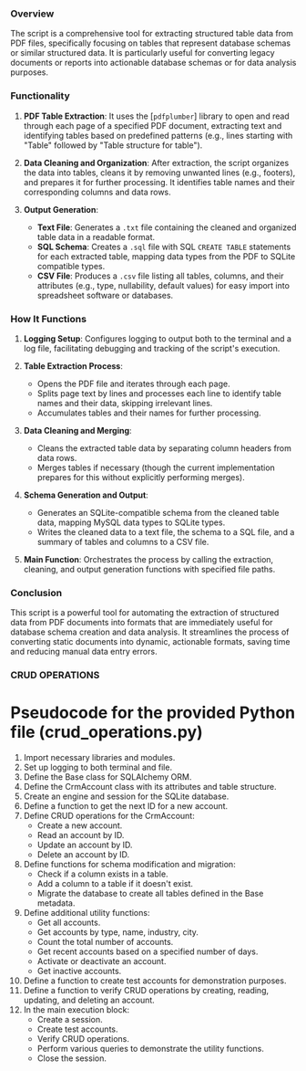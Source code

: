 ### Overview

The script is a comprehensive tool for extracting structured table data from PDF files, specifically focusing on tables that represent database schemas or similar structured data. It is particularly useful for converting legacy documents or reports into actionable database schemas or for data analysis purposes.

### Functionality

1. **PDF Table Extraction**: It uses the [`pdfplumber`] library to open and read through each page of a specified PDF document, extracting text and identifying tables based on predefined patterns (e.g., lines starting with "Table" followed by "Table structure for table").

2. **Data Cleaning and Organization**: After extraction, the script organizes the data into tables, cleans it by removing unwanted lines (e.g., footers), and prepares it for further processing. It identifies table names and their corresponding columns and data rows.

3. **Output Generation**:
   - **Text File**: Generates a `.txt` file containing the cleaned and organized table data in a readable format.
   - **SQL Schema**: Creates a `.sql` file with SQL `CREATE TABLE` statements for each extracted table, mapping data types from the PDF to SQLite compatible types.
   - **CSV File**: Produces a `.csv` file listing all tables, columns, and their attributes (e.g., type, nullability, default values) for easy import into spreadsheet software or databases.

### How It Functions

1. **Logging Setup**: Configures logging to output both to the terminal and a log file, facilitating debugging and tracking of the script's execution.

2. **Table Extraction Process**:
   - Opens the PDF file and iterates through each page.
   - Splits page text by lines and processes each line to identify table names and their data, skipping irrelevant lines.
   - Accumulates tables and their names for further processing.

3. **Data Cleaning and Merging**:
   - Cleans the extracted table data by separating column headers from data rows.
   - Merges tables if necessary (though the current implementation prepares for this without explicitly performing merges).

4. **Schema Generation and Output**:
   - Generates an SQLite-compatible schema from the cleaned table data, mapping MySQL data types to SQLite types.
   - Writes the cleaned data to a text file, the schema to a SQL file, and a summary of tables and columns to a CSV file.

5. **Main Function**: Orchestrates the process by calling the extraction, cleaning, and output generation functions with specified file paths.

### Conclusion

This script is a powerful tool for automating the extraction of structured data from PDF documents into formats that are immediately useful for database schema creation and data analysis. It streamlines the process of converting static documents into dynamic, actionable formats, saving time and reducing manual data entry errors.

### CRUD OPERATIONS

# Pseudocode for the provided Python file (crud_operations.py)

1. Import necessary libraries and modules.
2. Set up logging to both terminal and file.
3. Define the Base class for SQLAlchemy ORM.
4. Define the CrmAccount class with its attributes and table structure.
5. Create an engine and session for the SQLite database.
6. Define a function to get the next ID for a new account.
7. Define CRUD operations for the CrmAccount:
    - Create a new account.
    - Read an account by ID.
    - Update an account by ID.
    - Delete an account by ID.
8. Define functions for schema modification and migration:
    - Check if a column exists in a table.
    - Add a column to a table if it doesn't exist.
    - Migrate the database to create all tables defined in the Base metadata.
9. Define additional utility functions:
    - Get all accounts.
    - Get accounts by type, name, industry, city.
    - Count the total number of accounts.
    - Get recent accounts based on a specified number of days.
    - Activate or deactivate an account.
    - Get inactive accounts.
10. Define a function to create test accounts for demonstration purposes.
11. Define a function to verify CRUD operations by creating, reading, updating, and deleting an account.
12. In the main execution block:
     - Create a session.
     - Create test accounts.
     - Verify CRUD operations.
     - Perform various queries to demonstrate the utility functions.
     - Close the session.
